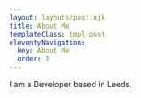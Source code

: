 ```yaml
---
layout: layouts/post.njk
title: About Me
templateClass: tmpl-post
eleventyNavigation:
  key: About Me
  order: 3
---
```


I am a Developer based in Leeds.
